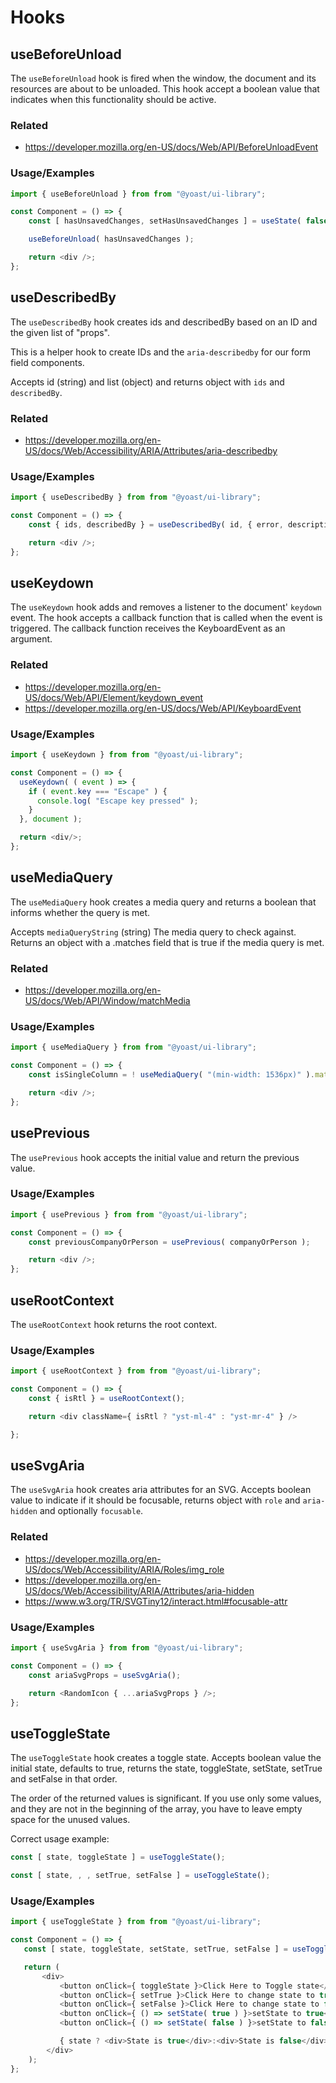 # Hooks

## useBeforeUnload
The `useBeforeUnload` hook is fired when the window, the document and its resources are about to be unloaded.
This hook accept a boolean value that indicates when this functionality should be active.

### Related
* https://developer.mozilla.org/en-US/docs/Web/API/BeforeUnloadEvent

### Usage/Examples
~~~javascript
import { useBeforeUnload } from from "@yoast/ui-library";

const Component = () => {
    const [ hasUnsavedChanges, setHasUnsavedChanges ] = useState( false );

    useBeforeUnload( hasUnsavedChanges );

    return <div />;
};
~~~

## useDescribedBy
The `useDescribedBy` hook creates ids and describedBy based on an ID and the given list of "props".

This is a helper hook to create IDs and the `aria-describedby` for our form field components.

Accepts id (string) and list (object) and returns object with `ids` and `describedBy`.

### Related
* https://developer.mozilla.org/en-US/docs/Web/Accessibility/ARIA/Attributes/aria-describedby

### Usage/Examples
~~~javascript
import { useDescribedBy } from from "@yoast/ui-library";

const Component = () => {
    const { ids, describedBy } = useDescribedBy( id, { error, description } );

    return <div />;
};
~~~

## useKeydown
The `useKeydown` hook adds and removes a listener to the document' `keydown` event.
The hook accepts a callback function that is called when the event is triggered.
The callback function receives the KeyboardEvent as an argument.

### Related
* https://developer.mozilla.org/en-US/docs/Web/API/Element/keydown_event
* https://developer.mozilla.org/en-US/docs/Web/API/KeyboardEvent

### Usage/Examples
~~~javascript
import { useKeydown } from from "@yoast/ui-library";

const Component = () => {
  useKeydown( ( event ) => {
    if ( event.key === "Escape" ) {
      console.log( "Escape key pressed" );
    }
  }, document );

  return <div/>;
};

~~~

## useMediaQuery
The `useMediaQuery` hook creates a media query and returns a boolean that informs whether the query is met.

Accepts `mediaQueryString` (string) The media query to check against.
Returns an object with a .matches field that is true if the media query is met.

### Related
* https://developer.mozilla.org/en-US/docs/Web/API/Window/matchMedia

### Usage/Examples
~~~javascript
import { useMediaQuery } from from "@yoast/ui-library";

const Component = () => {
    const isSingleColumn = ! useMediaQuery( "(min-width: 1536px)" ).matches;

    return <div />;
};
~~~

## usePrevious
The `usePrevious` hook accepts the initial value and return the previous value.

### Usage/Examples
~~~javascript
import { usePrevious } from from "@yoast/ui-library";

const Component = () => {
    const previousCompanyOrPerson = usePrevious( companyOrPerson );

    return <div />;
};
~~~

## useRootContext

The `useRootContext` hook returns the root context.

### Usage/Examples
~~~javascript
import { useRootContext } from from "@yoast/ui-library";

const Component = () => {
    const { isRtl } = useRootContext();

    return <div className={ isRtl ? "yst-ml-4" : "yst-mr-4" } />

};
~~~

## useSvgAria

The `useSvgAria` hook creates aria attributes for an SVG.
Accepts boolean value to indicate if it should be focusable, returns object with `role` and `aria-hidden` and optionally `focusable`.

### Related
* https://developer.mozilla.org/en-US/docs/Web/Accessibility/ARIA/Roles/img_role
* https://developer.mozilla.org/en-US/docs/Web/Accessibility/ARIA/Attributes/aria-hidden
* https://www.w3.org/TR/SVGTiny12/interact.html#focusable-attr

### Usage/Examples
~~~javascript
import { useSvgAria } from from "@yoast/ui-library";

const Component = () => {
    const ariaSvgProps = useSvgAria();

    return <RandomIcon { ...ariaSvgProps } />;
};
~~~

## useToggleState

The `useToggleState` hook creates a toggle state.
Accepts boolean value the initial state, defaults to true, returns the state, toggleState, setState, setTrue and setFalse in that order.

The order of the returned values is significant. If you use only some values, and they are not in the beginning of the array, you have to leave empty space for the unused values.

Correct usage example:

~~~javascript
const [ state, toggleState ] = useToggleState();

const [ state, , , setTrue, setFalse ] = useToggleState();
~~~

### Usage/Examples

~~~javascript
import { useToggleState } from from "@yoast/ui-library";

const Component = () => {
   const [ state, toggleState, setState, setTrue, setFalse ] = useToggleState();

   return (
       <div>
           <button onClick={ toggleState }>Click Here to Toggle state</button>
           <button onClick={ setTrue }>Click Here to change state to true</button>
           <button onClick={ setFalse }>Click Here to change state to false</button>
           <button onClick={ () => setState( true ) }>setState to true</button>
           <button onClick={ () => setState( false ) }>setState to false</button>

           { state ? <div>State is true</div>:<div>State is false</div> }
        </div>
    );
};
~~~
